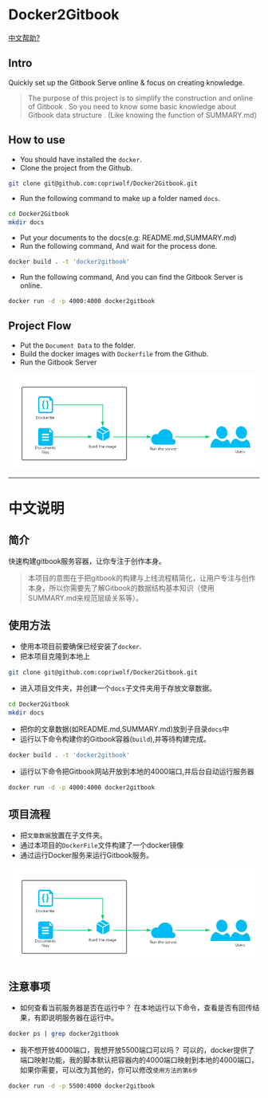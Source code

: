 # Docker2Gitbook 
[中文帮助?](#中文说明)

## Intro
Quickly set up the Gitbook Serve online & focus on creating knowledge.
> The purpose of this project is to simplify the construction and online of Gitbook .
> So you need to know some basic knowledge about Gitbook data structure . (Like knowing the function of SUMMARY.md)

## How to use
- You should have installed the `docker`.
- Clone the project from the Github.
```sh
git clone git@github.com:copriwolf/Docker2Gitbook.git
```
- Run the following command to make up a folder named `docs`.
```sh
cd Docker2Gitbook
mkdir docs
```
- Put your documents to the docs(e.g: README.md,SUMMARY.md)
- Run the following command, And wait for the process done.
```sh
docker build . -t 'docker2gitbook'
```
- Run the following command, And you can find the Gitbook Server is online.
```sh
docker run -d -p 4000:4000 docker2gitbook
```

## Project Flow 
- Put the `Document Data` to the folder.
- Build the docker images with `Dockerfile` from the Github.
- Run the Gitbook Server 

![](help/flow.png)

---

# 中文说明

## 简介
快速构建gitbook服务容器，让你专注于创作本身。
> 本项目的意图在于把gitbook的构建与上线流程精简化，让用户专注与创作本身，所以你需要先了解Gitbook的数据结构基本知识（使用SUMMARY.md来规范层级关系等）。

## 使用方法
- 使用本项目前要确保已经安装了`docker`.
- 把本项目克隆到本地上
```sh
git clone git@github.com:copriwolf/Docker2Gitbook.git
```
- 进入项目文件夹，并创建一个`docs`子文件夹用于存放文章数据。
```sh
cd Docker2Gitbook
mkdir docs
```
- 把你的文章数据(如README.md,SUMMARY.md)放到子目录`docs`中
- 运行以下命令构建你的Gitbook容器(`build`),并等待构建完成。
```sh
docker build . -t 'docker2gitbook'
```
- 运行以下命令把Gitbook网站开放到本地的4000端口,并后台自动运行服务器
```sh
docker run -d -p 4000:4000 docker2gitbook
```

## 项目流程
- 把`文章数据`放置在子文件夹。
- 通过本项目的`DockerFile`文件构建了一个docker镜像
- 通过运行Docker服务来运行Gitbook服务。

![](help/flow.png)

## 注意事项
- 如何查看当前服务器是否在运行中？
在本地运行以下命令，查看是否有回传结果，有即说明服务器在运行中。
```sh
docker ps | grep docker2gitbook
```

- 我不想开放4000端口，我想开放5500端口可以吗？
可以的，docker提供了端口映射功能，我的脚本默认把容器内的4000端口映射到本地的4000端口，如果你需要，可以改为其他的，你可以修改`使用方法的第6步`
```sh
docker run -d -p 5500:4000 docker2gitbook
```





